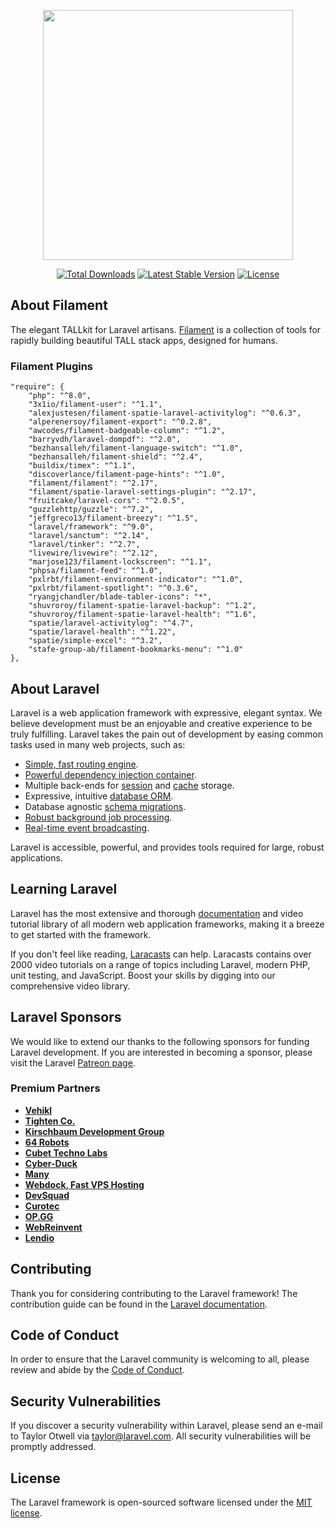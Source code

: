 <p align="center"><a href="https://laravel.com" target="_blank"><img src="https://raw.githubusercontent.com/laravel/art/master/logo-lockup/5%20SVG/2%20CMYK/1%20Full%20Color/laravel-logolockup-cmyk-red.svg" width="400"></a></p>

<p align="center">
<a href="https://packagist.org/packages/laravel/framework"><img src="https://img.shields.io/packagist/dt/laravel/framework" alt="Total Downloads"></a>
<a href="https://packagist.org/packages/laravel/framework"><img src="https://img.shields.io/packagist/v/laravel/framework" alt="Latest Stable Version"></a>
<a href="https://packagist.org/packages/laravel/framework"><img src="https://img.shields.io/packagist/l/laravel/framework" alt="License"></a>
</p>

## About Filament

The elegant TALLkit for Laravel artisans.
[Filament](https://filamentphp.com/) is a collection of tools for rapidly building beautiful TALL stack apps, designed for humans.

### Filament Plugins

    "require": {
        "php": "^8.0",
        "3x1io/filament-user": "^1.1",
        "alexjustesen/filament-spatie-laravel-activitylog": "^0.6.3",
        "alperenersoy/filament-export": "^0.2.8",
        "awcodes/filament-badgeable-column": "^1.2",
        "barryvdh/laravel-dompdf": "^2.0",
        "bezhansalleh/filament-language-switch": "^1.0",
        "bezhansalleh/filament-shield": "^2.4",
        "buildix/timex": "^1.1",
        "discoverlance/filament-page-hints": "^1.0",
        "filament/filament": "^2.17",
        "filament/spatie-laravel-settings-plugin": "^2.17",
        "fruitcake/laravel-cors": "^2.0.5",
        "guzzlehttp/guzzle": "^7.2",
        "jeffgreco13/filament-breezy": "^1.5",
        "laravel/framework": "^9.0",
        "laravel/sanctum": "^2.14",
        "laravel/tinker": "^2.7",
        "livewire/livewire": "^2.12",
        "marjose123/filament-lockscreen": "^1.1",
        "phpsa/filament-feed": "^1.0",
        "pxlrbt/filament-environment-indicator": "^1.0",
        "pxlrbt/filament-spotlight": "^0.3.6",
        "ryangjchandler/blade-tabler-icons": "*",
        "shuvroroy/filament-spatie-laravel-backup": "^1.2",
        "shuvroroy/filament-spatie-laravel-health": "^1.6",
        "spatie/laravel-activitylog": "^4.7",
        "spatie/laravel-health": "^1.22",
        "spatie/simple-excel": "^3.2",
        "stafe-group-ab/filament-bookmarks-menu": "^1.0"
    },


## About Laravel

Laravel is a web application framework with expressive, elegant syntax. We believe development must be an enjoyable and creative experience to be truly fulfilling. Laravel takes the pain out of development by easing common tasks used in many web projects, such as:

- [Simple, fast routing engine](https://laravel.com/docs/routing).
- [Powerful dependency injection container](https://laravel.com/docs/container).
- Multiple back-ends for [session](https://laravel.com/docs/session) and [cache](https://laravel.com/docs/cache) storage.
- Expressive, intuitive [database ORM](https://laravel.com/docs/eloquent).
- Database agnostic [schema migrations](https://laravel.com/docs/migrations).
- [Robust background job processing](https://laravel.com/docs/queues).
- [Real-time event broadcasting](https://laravel.com/docs/broadcasting).

Laravel is accessible, powerful, and provides tools required for large, robust applications.

## Learning Laravel

Laravel has the most extensive and thorough [documentation](https://laravel.com/docs) and video tutorial library of all modern web application frameworks, making it a breeze to get started with the framework.

If you don't feel like reading, [Laracasts](https://laracasts.com) can help. Laracasts contains over 2000 video tutorials on a range of topics including Laravel, modern PHP, unit testing, and JavaScript. Boost your skills by digging into our comprehensive video library.

## Laravel Sponsors

We would like to extend our thanks to the following sponsors for funding Laravel development. If you are interested in becoming a sponsor, please visit the Laravel [Patreon page](https://patreon.com/taylorotwell).

### Premium Partners

- **[Vehikl](https://vehikl.com/)**
- **[Tighten Co.](https://tighten.co)**
- **[Kirschbaum Development Group](https://kirschbaumdevelopment.com)**
- **[64 Robots](https://64robots.com)**
- **[Cubet Techno Labs](https://cubettech.com)**
- **[Cyber-Duck](https://cyber-duck.co.uk)**
- **[Many](https://www.many.co.uk)**
- **[Webdock, Fast VPS Hosting](https://www.webdock.io/en)**
- **[DevSquad](https://devsquad.com)**
- **[Curotec](https://www.curotec.com/services/technologies/laravel/)**
- **[OP.GG](https://op.gg)**
- **[WebReinvent](https://webreinvent.com/?utm_source=laravel&utm_medium=github&utm_campaign=patreon-sponsors)**
- **[Lendio](https://lendio.com)**

## Contributing

Thank you for considering contributing to the Laravel framework! The contribution guide can be found in the [Laravel documentation](https://laravel.com/docs/contributions).

## Code of Conduct

In order to ensure that the Laravel community is welcoming to all, please review and abide by the [Code of Conduct](https://laravel.com/docs/contributions#code-of-conduct).

## Security Vulnerabilities

If you discover a security vulnerability within Laravel, please send an e-mail to Taylor Otwell via [taylor@laravel.com](mailto:taylor@laravel.com). All security vulnerabilities will be promptly addressed.

## License

The Laravel framework is open-sourced software licensed under the [MIT license](https://opensource.org/licenses/MIT).
